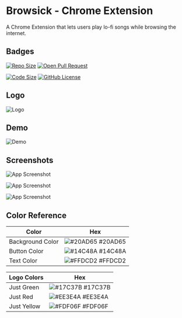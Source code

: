 
# Browsick - Chrome Extension

A Chrome Extension that lets users play lo-fi songs while browsing the internet.


## Badges
[![Repo Size](https://img.shields.io/github/repo-size/theriyazo/Browsick-Chrome-Extension)]()
[![Open Pull Request](https://img.shields.io/bitbucket/pr/theriyazo/Browsick-Chrome-Extension)]()

[![Code Size](https://img.shields.io/github/languages/code-size/theriyazo/Browsick-Chrome-Extension)]()
[![GitHub License](https://img.shields.io/github/license/theriyazo/Browsick-Chrome-Extension)]()
  
## Logo
![Logo](https://1.bp.blogspot.com/-1tMm-9z25d0/YS2DUFN4iLI/AAAAAAAAjT0/QnKY1WpT4wcfOicZheG-MEnXF4Kb_YHNACLcBGAsYHQ/s472/icon.png)

    
## Demo
![Demo](https://1.bp.blogspot.com/-9LHEcc2uU5E/YS2CgrXsL-I/AAAAAAAAjTk/wsdAEaZo7r4gznM3UpK0_j_Jzf_MUwpAwCLcBGAsYHQ/s1000/GIF-210831_063307.gif)

## Screenshots

![App Screenshot](https://1.bp.blogspot.com/-Ibk3i7ZKads/YS2EfNYJCcI/AAAAAAAAjUE/WGzd2tgtISY1qZhT751WxlTxBwXtrXihwCLcBGAsYHQ/s1240/Frame%2B3.png)

![App Screenshot](https://1.bp.blogspot.com/-LP7nSXknsCs/YS2EfflWsII/AAAAAAAAjUI/C1t_T4ycT1UDnESIoTibJujyKQvGLLQqgCLcBGAsYHQ/s1240/Frame%2B4.png)

![App Screenshot](https://1.bp.blogspot.com/-DUzCDvIsYH0/YS2EeuFsnPI/AAAAAAAAjUA/UX9OU5D11CwoGyGBC8SIlaFR-eCMQL72ACLcBGAsYHQ/s1240/Frame%2B5.png)


  ## Color Reference

| Color             | Hex                                                                |
| ----------------- | ------------------------------------------------------------------ |
| Background Color | ![#20AD65](https://via.placeholder.com/10/20AD65?text=+) #20AD65 |
| Button Color | ![#14C48A](https://via.placeholder.com/10/14C48A?text=+) #14C48A |
| Text Color | ![#FFDCD2](https://via.placeholder.com/10/FFDCD2?text=+) #FFDCD2 |

| Logo Colors             | Hex                                                                |
| ----------------- | ------------------------------------------------------------------ |
| Just Green | ![#17C37B](https://via.placeholder.com/10/17C37B?text=+) #17C37B |
| Just Red | ![#EE3E4A](https://via.placeholder.com/10/EE3E4A?text=+) #EE3E4A |
| Just Yellow | ![#FDF06F](https://via.placeholder.com/10/FDF06F?text=+) #FDF06F |
